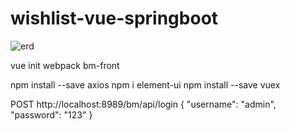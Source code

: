 # wishlist-vue-springboot
![erd](https://github.com/Kaiwenkevinz/wishlist-vue-springboot/blob/main/doc/img/erd.PNG)

vue init webpack bm-front

npm install --save axios
npm i element-ui
npm install --save vuex

POST http://localhost:8989/bm/api/login
{
  "username": "admin",
  "password": "123"
}
